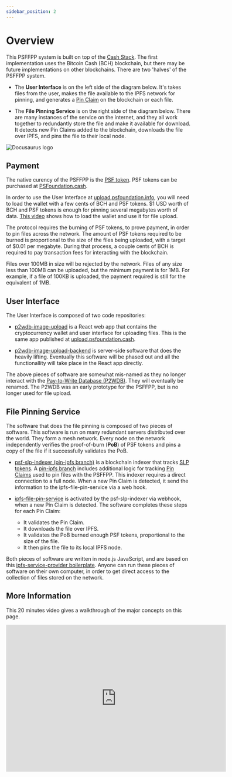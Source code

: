```yaml
---
sidebar_position: 2
---
```


# Overview

This PSFFPP system is built on top of the [Cash Stack](https://cashstack.info). The first implementation uses the Bitcoin Cash (BCH) blockchain, but there may be future implementations on other blockchains. There are two 'halves' of the PSFFPP system.

- The **User Interface** is on the left side of the diagram below. It's takes files from the user, makes the file available to the IPFS network for pinning, and generates a [Pin Claim](https://github.com/Permissionless-Software-Foundation/specifications/blob/master/ps008-claims.md) on the blockchain or each file.

- The **File Pinning Service** is on the right side of the diagram below. There are many instances of the service on the internet, and they all work together to redundantly store the file and make it available for download. It detects new Pin Claims added to the blockchain, downloads the file over IPFS, and pins the file to their local node.

![Docusaurus logo](/img/system-diagram.png)

## Payment

The native curency of the PSFFPP is the [PSF token](https://token.fullstack.cash/?tokenid=38e97c5d7d3585a2cbf3f9580c82ca33985f9cb0845d4dcce220cb709f9538b0). PSF tokens can be purchased at [PSFoundation.cash](https://psfoundation.cash).

In order to use the User Interface at [upload.psfoundation.info](https://upload.psfoundation.info), you will need to load the wallet with a few cents of BCH and PSF tokens. $1 USD worth of BCH and PSF tokens is enough for pinning several megabytes worth of data. [This video](https://youtu.be/d9AGMTRM3Ws?si=0hk38E6B0KoaTqfN) shows how to load the wallet and use it for file upload.

The protocol requires the burning of PSF tokens, to prove payment, in order to pin files across the network. The amount of PSF tokens required to be burned is proportional to the size of the files being uploaded, with a target of $0.01 per megabyte. During that process, a couple cents of BCH is required to pay transaction fees for interacting with the blockchain.

Files over 100MB in size will be rejected by the network. Files of any size less than 100MB can be uploaded, but the minimum payment is for 1MB. For example, if a file of 100KB is uploaded, the payment required is still for the equivalent of 1MB.

## User Interface

The User Interface is composed of two code repositories:

- [p2wdb-image-upload](https://github.com/Permissionless-Software-Foundation/p2wdb-image-upload) is a React web app that contains the cryptocurrency wallet and user interface for uploading files. This is the same app published at [upload.psfoundation.cash](https://upload.psfoundation.cash).

- [p2wdb-image-upload-backend](https://github.com/Permissionless-Software-Foundation/p2wdb-image-upload-backend) is server-side software that does the heavily lifting. Eventually this software will be phased out and all the functionallity will take place in the React app directly.

The above pieces of software are somewhat mis-named as they no longer interact with the [Pay-to-Write Database (P2WDB)](https://p2wdb.com). They will eventually be renamed. The P2WDB was an early prototype for the PSFFPP, but is no longer used for file upload.


## File Pinning Service

The software that does the file pinning is composed of two pieces of software. This software is run on many redundant servers distributed over the world. They form a mesh network. Every node on the network independently verifies the proof-of-burn (**PoB**) of PSF tokens and pins a copy of the file if it successfully validates the PoB.

- [psf-slp-indexer (pin-ipfs branch)](https://github.com/Permissionless-Software-Foundation/psf-slp-indexer/tree/pin-ipfs) is a blockchain indexer that tracks [SLP tokens](https://github.com/simpleledger/slp-specifications/blob/master/slp-token-type-1.md). A [pin-ipfs branch](https://github.com/Permissionless-Software-Foundation/psf-slp-indexer/tree/pin-ipfs) includes additional logic for tracking [Pin Claims](https://github.com/Permissionless-Software-Foundation/specifications/blob/master/ps008-claims.md) used to pin files with the PSFFPP. This indexer requires a direct connection to a full node. When a new Pin Claim is detected, it send the information to the ipfs-file-pin-service via a web hook.

- [ipfs-file-pin-service](https://github.com/Permissionless-Software-Foundation/ipfs-file-pin-service) is activated by the psf-slp-indexer via webhook, when a new Pin Claim is detected. The software completes these steps for each Pin Claim:
  - It validates the Pin Claim.
  - It downloads the file over IPFS.
  - It validates the PoB burned enough PSF tokens, proportional to the size of the file.
  - It then pins the file to its local IPFS node.

Both pieces of software are written in node.js JavaScript, and are based on this [ipfs-service-provider boilerplate](https://github.com/Permissionless-Software-Foundation/ipfs-service-provider). Anyone can run these pieces of software on their own computer, in order to get direct access to the collection of files stored on the network.

## More Information

This 20 minutes video gives a walkthrough of the major concepts on this page.

<iframe width="600" height="400" src="https://www.youtube.com/embed/flaEm4RFzYA" title="PSF File Pin Service - Technical Introduction" frameborder="0" allow="accelerometer; clipboard-write; encrypted-media; gyroscope; picture-in-picture; web-share" allowfullscreen></iframe>
